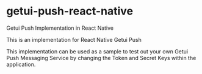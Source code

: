 # getui-push-react-native
Getui Push Implementation in React Native

This is an implementation for React Native Getui Push

This implementation can be used as a sample to test out your own Getui Push Messaging Service by changing the Token and Secret Keys within the application.
